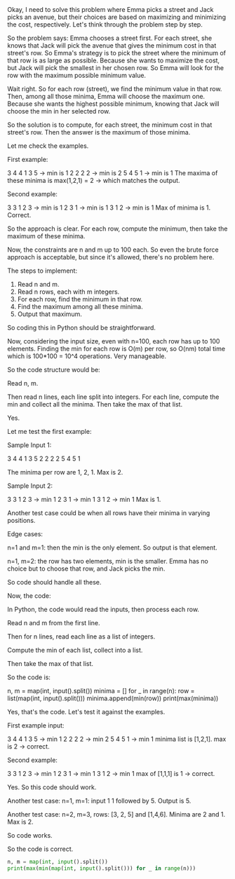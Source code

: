 <think>
Okay, I need to solve this problem where Emma picks a street and Jack picks an avenue, but their choices are based on maximizing and minimizing the cost, respectively. Let's think through the problem step by step.

So the problem says: Emma chooses a street first. For each street, she knows that Jack will pick the avenue that gives the minimum cost in that street's row. So Emma's strategy is to pick the street where the minimum of that row is as large as possible. Because she wants to maximize the cost, but Jack will pick the smallest in her chosen row. So Emma will look for the row with the maximum possible minimum value.

Wait right. So for each row (street), we find the minimum value in that row. Then, among all those minima, Emma will choose the maximum one. Because she wants the highest possible minimum, knowing that Jack will choose the min in her selected row.

So the solution is to compute, for each street, the minimum cost in that street's row. Then the answer is the maximum of those minima.

Let me check the examples.

First example:

3 4
4 1 3 5 → min is 1
2 2 2 2 → min is 2
5 4 5 1 → min is 1
The maxima of these minima is max(1,2,1) = 2 → which matches the output.

Second example:

3 3
1 2 3 → min is 1
2 3 1 → min is 1
3 1 2 → min is 1
Max of minima is 1. Correct.

So the approach is clear. For each row, compute the minimum, then take the maximum of these minima.

Now, the constraints are n and m up to 100 each. So even the brute force approach is acceptable, but since it's allowed, there's no problem here.

The steps to implement:

1. Read n and m.
2. Read n rows, each with m integers.
3. For each row, find the minimum in that row.
4. Find the maximum among all these minima.
5. Output that maximum.

So coding this in Python should be straightforward.

Now, considering the input size, even with n=100, each row has up to 100 elements. Finding the min for each row is O(m) per row, so O(nm) total time which is 100*100 = 10^4 operations. Very manageable.

So the code structure would be:

Read n, m.

Then read n lines, each line split into integers. For each line, compute the min and collect all the minima. Then take the max of that list.

Yes.

Let me test the first example:

Sample Input 1:

3 4
4 1 3 5
2 2 2 2
5 4 5 1

The minima per row are 1, 2, 1. Max is 2.

Sample Input 2:

3 3
1 2 3 → min 1
2 3 1 → min 1
3 1 2 → min 1
Max is 1.

Another test case could be when all rows have their minima in varying positions.

Edge cases:

n=1 and m=1: then the min is the only element. So output is that element.

n=1, m=2: the row has two elements, min is the smaller. Emma has no choice but to choose that row, and Jack picks the min.

So code should handle all these.

Now, the code:

In Python, the code would read the inputs, then process each row.

Read n and m from the first line.

Then for n lines, read each line as a list of integers.

Compute the min of each list, collect into a list.

Then take the max of that list.

So the code is:

n, m = map(int, input().split())
minima = []
for _ in range(n):
    row = list(map(int, input().split()))
    minima.append(min(row))
print(max(minima))

Yes, that's the code. Let's test it against the examples.

First example input:

3 4
4 1 3 5 → min 1
2 2 2 2 → min 2
5 4 5 1 → min 1
minima list is [1,2,1]. max is 2 → correct.

Second example:

3 3
1 2 3 → min 1
2 3 1 → min 1
3 1 2 → min 1
max of [1,1,1] is 1 → correct.

Yes. So this code should work.

Another test case: n=1, m=1: input 1 1 followed by 5. Output is 5.

Another test case: n=2, m=3, rows: [3, 2, 5] and [1,4,6]. Minima are 2 and 1. Max is 2.

So code works.

So the code is correct.
</think>

```python
n, m = map(int, input().split())
print(max(min(map(int, input().split())) for _ in range(n)))
```